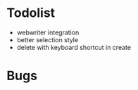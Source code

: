 # Todolist

- webwriter integration
- better selection style
- delete with keyboard shortcut in create

# Bugs
